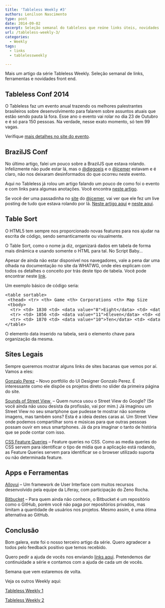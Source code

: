 ```yaml
---
title: 'Tableless Weekly #3'
authors: Lenilson Nascimento
type: post
date: 2014-09-02
excerpt: Seleção semanal do tableless que reúne links úteis, novidades no mercado front end e alguns sites bem legais.
url: /tableless-weekly-3/
categories:
  - Weekly
tags:
  - links
  - tablelessweekly

---
```

Mais um artigo da série Tableless Weekly. Seleção semanal de links, ferramentas e novidades front end.

## Tableless Conf 2014

O Tableless faz um evento anual trazendo os melhores palestrantes brasileiros sobre desenvolvimento para falarem sobre assuntos atuais que estão sendo pauta lá fora. Esse ano o evento vai rolar no dia 23 de Outubro e é só para 150 pessoas. Na verdade, nesse exato momento, só tem 99 vagas.

Verifique [mais detalhes no site do evento][1].

## BrazilJS Conf

No último artigo, falei um pouco sobre a BrazilJS que estava rolando. Infelizmente não pude estar lá, mas o [@diegoeis][2] e o [@jcemer][3] estavam e é claro, não nos deixaram desinformados do que ocorreu neste evento.

Aqui no Tableless já rolou um artigo falando um pouco de como foi o evento e com links para algumas anotações. Você encontra [neste artigo][4].

Se você der uma passadinha no [site][5] do [@jcemer][3], vai ver que ele fez um live posting de tudo que estava rolando por lá. [Neste artigo aqui][6] e [neste aqui][7].

## Table Sort

O HTML5 tem sempre nos proporcionado novas features para nos ajudar na escrita de código, sendo semanticamente ou visualmente.

O Table Sort, como o nome ja diz, organizará dados em tabela de forma mais dinâmica e usando somente o HTML para tal. No Script Baby&#8230;

Apesar de ainda não estar disponível nos navegadores, vale a pena dar uma olhada na documentação no site da WHATWG, onde eles explicam com todos os detalhes o conceito por trás deste tipo de tabela. Você pode encontrar neste [link][8].

Um exemplo básico de código seria:

<pre class="lang-html">&lt;table sortable&gt;
 &lt;thead&gt; &lt;tr&gt; &lt;th&gt; Game &lt;th&gt; Corporations &lt;th&gt; Map Size
 &lt;tbody&gt;
  &lt;tr&gt; &lt;td&gt; 1830 &lt;td&gt; &lt;data value="8"&gt;Eight&lt;/data&gt; &lt;td&gt; &lt;data value="93"&gt;19+74 hexes (93 total)&lt;/data&gt;
  &lt;tr&gt; &lt;td&gt; 1856 &lt;td&gt; &lt;data value="11"&gt;Eleven&lt;/data&gt; &lt;td&gt; &lt;data value="99"&gt;12+87 hexes (99 total)&lt;/data&gt;
  &lt;tr&gt; &lt;td&gt; 1870 &lt;td&gt; &lt;data value="10"&gt;Ten&lt;/data&gt; &lt;td&gt; &lt;data value="149"&gt;4+145 hexes (149 total)&lt;/data&gt;
&lt;/table&gt;
</pre>

O elemento data inserido na tabela, será o elemento chave para organização da mesma.

## Sites Legais

Sempre queremos mostrar alguns links de sites bacanas que vemos por aí. Vamos a eles:

[Gonzalo Perez][9] &#8211; Novo portfólio do UI Designer Gonzalo Perez. É interessante como ele dispõe os projetos direto no slider da primeira página do site.

[Sounds of Street View ][10] &#8211; Quem nunca usou o Street View do Google? (Se você ainda não usou desista da profissão, vai por mim.) Já imaginou um Street View no seu smartphone que pudesse te mostrar não somente imagens, mas também sons? Esta é a ideia destes caras aí. Um Street View onde podemos compartilhar sons e músicas para que outras pessoas possam ouvir em seus smartphones. Já da pra imaginar o tanto de história que se pode contar com isso.

[CSS Feature Queries][11] &#8211; Feature queries no CSS. Como as media queries do CSS servem para identificar o tipo de mídia que a aplicação está rodando, as Feature Queries servem para identificar se o browser utilizado suporta ou não determinada feature.

## Apps e Ferramentas

[Alloyui][12] &#8211; Um framework de User Interface com muitos recursos desenvolvido pela equipe da Liferay, com participação do Zeno Rocha.

[Bitbucket][13] &#8211; Para quem ainda não conhece, o Bitbucket é um repositório como o GitHub, porém você não paga por repositórios privados, mas limitam a quantidade de usuários nos projetos. Mesmo assim, é uma ótima alternativa ao GitHub.

## Conclusão

Bom galera, este foi o nosso terceiro artigo da série. Quero agradecer a todos pelo feedback positivo que temos recebido.

Quero pedir a ajuda de vocês nos enviando [links aqui][14]. Pretendemos dar continuidade a série e contamos com a ajuda de cada um de vocês.

Semana que vem estaremos de volta.

Veja os outros Weekly aqui:

[Tableless Weekly 1][15]

[Tableless Weekly 2][16]

 [1]: http://tableless.com.br/tablelessconf/
 [2]: https://twitter.com/diegoeis
 [3]: https://twitter.com/jcemer
 [4]: http://tableless.com.br/braziljs-2014/ "BrazilJS 2014"
 [5]: http://jcemer.com/ "Jean Carlo Emer"
 [6]: http://jcemer.com/brazil-js-2014-primeiro-dia.html "Primeiro dia"
 [7]: http://jcemer.com/brazil-js-2014-segundo-dia.html "Segundo dia"
 [8]: http://www.whatwg.org/specs/web-apps/current-work/multipage/tables.html#table-sorting-model "Table Sort"
 [9]: http://www.gonzaloperez.ws/ "Gonzalo Perez"
 [10]: http://www.amplifon.co.uk/sounds-of-street-view/index.html "Sounds of Street View"
 [11]: http://blogs.adobe.com/webplatform/2014/08/21/coming-soon-css-feature-queries "CSS Feature Queries"
 [12]: http://alloyui.com/ "Alloyui"
 [13]: https://bitbucket.org/ "Bitbucket"
 [14]: https://lenilson.typeform.com/to/ILh66e "Links"
 [15]: http://tableless.com.br/tableless-weekly-1/ "Tableless Weekly 1"
 [16]: http://tableless.com.br/tableless-weekly-2/ "Tableless Weekly 2"